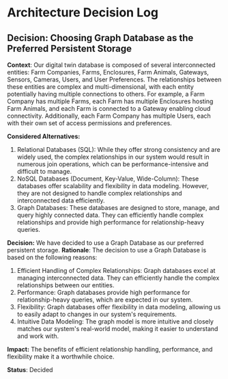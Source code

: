 # Architecture Decision Log
## **Decision: Choosing Graph Database as the Preferred Persistent Storage**
**Context**:
Our digital twin database is composed of several interconnected entities: Farm Companies, Farms, Enclosures, Farm Animals, Gateways, Sensors, Cameras, Users, and User Preferences. The relationships between these entities are complex and multi-dimensional, with each entity potentially having multiple connections to others. For example, a Farm Company has multiple Farms, each Farm has multiple Enclosures hosting Farm Animals, and each Farm is connected to a Gateway enabling cloud connectivity. Additionally, each Farm Company has multiple Users, each with their own set of access permissions and preferences.

**Considered Alternatives:**
1. Relational Databases (SQL): While they offer strong consistency and are widely used, the complex relationships in our system would result in numerous join operations, which can be performance-intensive and difficult to manage.
2. NoSQL Databases (Document, Key-Value, Wide-Column): These databases offer scalability and flexibility in data modeling. However, they are not designed to handle complex relationships and interconnected data efficiently.
3. Graph Databases: These databases are designed to store, manage, and query highly connected data. They can efficiently handle complex relationships and provide high performance for relationship-heavy queries.

**Decision:**
We have decided to use a Graph Database as our preferred persistent storage.
**Rationale**:
The decision to use a Graph Database is based on the following reasons:
1. Efficient Handling of Complex Relationships: Graph databases excel at managing interconnected data. They can efficiently handle the complex relationships between our entities.
2. Performance: Graph databases provide high performance for relationship-heavy queries, which are expected in our system.
3. Flexibility: Graph databases offer flexibility in data modeling, allowing us to easily adapt to changes in our system's requirements.
4. Intuitive Data Modeling: The graph model is more intuitive and closely matches our system's real-world model, making it easier to understand and work with.

**Impact:**
The benefits of efficient relationship handling, performance, and flexibility make it a worthwhile choice.

**Status**:
Decided
